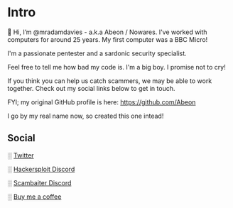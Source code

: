 # Intro

👋 Hi, I’m @mradamdavies - a.k.a Abeon / Nowares.
I've worked with computers for around 25 years. My first computer was a BBC Micro!

I'm a passionate pentester and a sardonic security specialist.

Feel free to tell me how bad my code is. I'm a big boy. I promise not to cry!

If you think you can help us catch scammers, we may be able to work together. Check out my social links below to get in touch. 

FYI; my original GitHub profile is here: https://github.com/Abeon

I go by my real name now, so created this one intead!

## Social
░ [Twitter](https://twitter.com/mradamdavies)

<!-- ░ [LinkedIn](https://www.linkedin.com/in/mradamdavies/) -->

░ [Hackersploit Discord](https://discord.gg/hackersploit)

░ [Scambaiter Discord](https://discord.gg/WNmkymSH)

░ [Buy me a coffee](https://www.buymeacoffee.com/mradamdavies)
